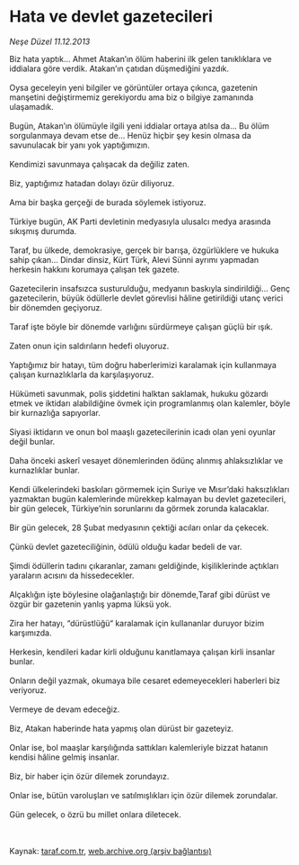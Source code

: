 # Hata ve devlet gazetecileri

*Neşe Düzel 11.12.2013*

<div class="yazi">Biz hata yaptık... Ahmet Atakan’ın ölüm haberini ilk gelen tanıklıklara ve iddialara göre verdik. Atakan’ın çatıdan düşmediğini yazdık.<br/><br/>Oysa geceleyin yeni bilgiler ve görüntüler ortaya çıkınca, gazetenin manşetini değiştirmemiz gerekiyordu ama biz o bilgiye zamanında ulaşamadık.<br/><br/>Bugün, Atakan’ın ölümüyle ilgili yeni iddialar ortaya atılsa da... Bu ölüm sorgulanmaya devam etse de... Henüz hiçbir şey kesin olmasa da savunulacak bir yanı yok yaptığımızın.<br/><br/>Kendimizi savunmaya çalışacak da değiliz zaten.<br/><br/>Biz, yaptığımız hatadan dolayı özür diliyoruz.<br/><br/>Ama bir başka gerçeği de burada söylemek istiyoruz.<br/><br/>Türkiye bugün, AK Parti devletinin medyasıyla ulusalcı medya arasında sıkışmış durumda.<br/><br/>Taraf, bu ülkede, demokrasiye, gerçek bir barışa, özgürlüklere ve hukuka sahip çıkan... Dindar dinsiz, Kürt Türk, Alevi Sünni ayrımı yapmadan herkesin hakkını korumaya çalışan tek gazete.<br/><br/>Gazetecilerin insafsızca susturulduğu, medyanın baskıyla sindirildiği... Genç gazetecilerin, büyük ödüllerle devlet görevlisi hâline getirildiği utanç verici bir dönemden geçiyoruz.<br/><br/>Taraf işte böyle bir dönemde varlığını sürdürmeye çalışan güçlü bir ışık.<br/><br/>Zaten onun için saldırıların hedefi oluyoruz.<br/><br/>Yaptığımız bir hatayı, tüm doğru haberlerimizi karalamak için kullanmaya çalışan kurnazlıklarla da karşılaşıyoruz.<br/><br/>Hükümeti savunmak, polis şiddetini halktan saklamak, hukuku gözardı etmek ve iktidarı alabildiğine övmek için programlanmış olan kalemler, böyle bir kurnazlığa sapıyorlar.<br/><br/>Siyasi iktidarın ve onun bol maaşlı gazetecilerinin icadı olan yeni oyunlar değil bunlar.<br/><br/>Daha önceki askerî vesayet dönemlerinden ödünç alınmış ahlaksızlıklar ve kurnazlıklar bunlar.<br/><br/>Kendi ülkelerindeki baskıları görmemek için Suriye ve Mısır’daki haksızlıkları yazmaktan bugün kalemlerinde mürekkep kalmayan bu devlet gazetecileri, bir gün gelecek, Türkiye’nin sorunlarını da görmek zorunda kalacaklar.<br/><br/>Bir gün gelecek, 28 Şubat medyasının çektiği acıları onlar da çekecek.<br/><br/>Çünkü devlet gazeteciliğinin, ödülü olduğu kadar bedeli de var.<br/><br/>Şimdi ödüllerin tadını çıkaranlar, zamanı geldiğinde, kişiliklerinde açtıkları yaraların acısını da hissedecekler.<br/><br/>Alçaklığın işte böylesine olağanlaştığı bir dönemde,Taraf gibi dürüst ve özgür bir gazetenin yanlış yapma lüksü yok.<br/><br/>Zira her hatayı, “dürüstlüğü“ karalamak için kullananlar duruyor bizim karşımızda.<br/><br/>Herkesin, kendileri kadar kirli olduğunu kanıtlamaya çalışan kirli insanlar bunlar.<br/><br/>Onların değil yazmak, okumaya bile cesaret edemeyecekleri haberleri biz veriyoruz.<br/><br/>Vermeye de devam edeceğiz.<br/><br/>Biz, Atakan haberinde hata yapmış olan dürüst bir gazeteyiz.<br/><br/>Onlar ise, bol maaşlar karşılığında sattıkları kalemleriyle bizzat hatanın kendisi hâline gelmiş insanlar.<br/><br/>Biz, bir haber için özür dilemek zorundayız.<br/><br/>Onlar ise, bütün varoluşları ve satılmışlıkları için özür dilemek zorundalar.<br/><br/>Gün gelecek, o özrü bu millet onlara diletecek.<br/><br/><br/>
</div>

Kaynak: [taraf.com.tr](http://www.taraf.com.tr:80/nese-duzel/makale-hata-ve-devlet-gazetecileri-2.htm), [web.archive.org (arşiv bağlantısı)](http://web.archive.org/web/20131213043008/http://www.taraf.com.tr:80/nese-duzel/makale-hata-ve-devlet-gazetecileri-2.htm)
